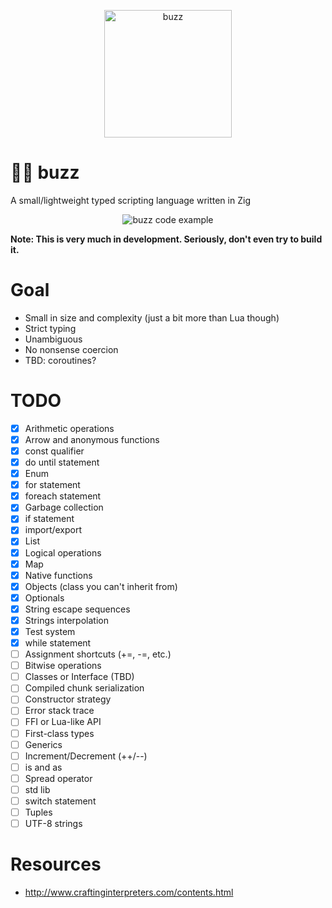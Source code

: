 <p align="center">
    <img src="https://github.com/giann/buzz/raw/main/logo.png" alt="buzz" width="204" height="204">
</p>

# 👨‍🚀 buzz
A small/lightweight typed scripting language written in Zig

<p align="center">
    <img src="https://github.com/giann/buzz/raw/main/example.png" alt="buzz code example">
</p>

**Note: This is very much in development. Seriously, don't even try to build it.**

# Goal
- Small in size and complexity (just a bit more than Lua though)
- Strict typing
- Unambiguous
- No nonsense coercion
- TBD: coroutines?

# TODO
- [X] Arithmetic operations
- [X] Arrow and anonymous functions
- [X] const qualifier
- [X] do until statement
- [X] Enum
- [X] for statement
- [X] foreach statement
- [X] Garbage collection
- [X] if statement
- [X] import/export
- [X] List
- [X] Logical operations
- [X] Map
- [X] Native functions
- [X] Objects (class you can't inherit from)
- [X] Optionals
- [X] String escape sequences
- [X] Strings interpolation
- [X] Test system
- [X] while statement
- [ ] Assignment shortcuts (+=, -=, etc.)
- [ ] Bitwise operations
- [ ] Classes or Interface (TBD)
- [ ] Compiled chunk serialization
- [ ] Constructor strategy
- [ ] Error stack trace
- [ ] FFI or Lua-like API
- [ ] First-class types
- [ ] Generics
- [ ] Increment/Decrement (++/--)
- [ ] is and as
- [ ] Spread operator
- [ ] std lib
- [ ] switch statement
- [ ] Tuples
- [ ] UTF-8 strings

# Resources
- http://www.craftinginterpreters.com/contents.html
